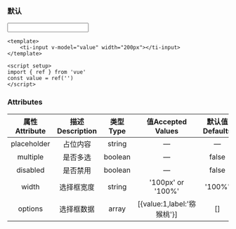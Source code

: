 <script setup>
import Input from '../examples/Input.vue'
</script>

### 默认

<Input />

```vue
<template>
    <ti-input v-model="value" width="200px"></ti-input>
</template>

<script setup>
import { ref } from 'vue'
const value = ref('')
</script>
```

### Attributes

| **属性Attribute** | **描述Description** | **类型Type** |     **值Accepted Values**      | **默认值**Defaults |
| :-----------: | :-----------------: | :------: | :------------------------: | :------------: |
|  placeholder  |      占位内容       |  string  |             —              |       —        |
|   multiple    |      是否多选       | boolean  |             —              |     false      |
|   disabled    |      是否禁用       | boolean  |             —              |     false      |
|     width     |     选择框宽度      |  string  |     '100px' or '100%'      |     '100%'     |
|    options    |     选择框数据      |  array   | [{value:1,label:'猕猴桃'}] |       []       |

